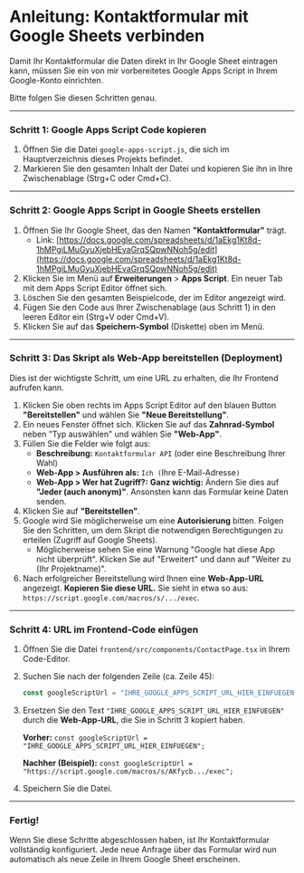 # Anleitung: Kontaktformular mit Google Sheets verbinden

Damit Ihr Kontaktformular die Daten direkt in Ihr Google Sheet eintragen kann, müssen Sie ein von mir vorbereitetes Google Apps Script in Ihrem Google-Konto einrichten.

Bitte folgen Sie diesen Schritten genau.

---

### Schritt 1: Google Apps Script Code kopieren

1.  Öffnen Sie die Datei `google-apps-script.js`, die sich im Hauptverzeichnis dieses Projekts befindet.
2.  Markieren Sie den gesamten Inhalt der Datei und kopieren Sie ihn in Ihre Zwischenablage (Strg+C oder Cmd+C).

---

### Schritt 2: Google Apps Script in Google Sheets erstellen

1.  Öffnen Sie Ihr Google Sheet, das den Namen **"Kontaktformular"** trägt.
    *   Link: [https://docs.google.com/spreadsheets/d/1aEkg1Kt8d-1hMPgiLMuGyuXjebHEvaGrqSQpwNNoh5g/edit](https://docs.google.com/spreadsheets/d/1aEkg1Kt8d-1hMPgiLMuGyuXjebHEvaGrqSQpwNNoh5g/edit)
2.  Klicken Sie im Menü auf **Erweiterungen** > **Apps Script**. Ein neuer Tab mit dem Apps Script Editor öffnet sich.
3.  Löschen Sie den gesamten Beispielcode, der im Editor angezeigt wird.
4.  Fügen Sie den Code aus Ihrer Zwischenablage (aus Schritt 1) in den leeren Editor ein (Strg+V oder Cmd+V).
5.  Klicken Sie auf das **Speichern-Symbol** (Diskette) oben im Menü.

---

### Schritt 3: Das Skript als Web-App bereitstellen (Deployment)

Dies ist der wichtigste Schritt, um eine URL zu erhalten, die Ihr Frontend aufrufen kann.

1.  Klicken Sie oben rechts im Apps Script Editor auf den blauen Button **"Bereitstellen"** und wählen Sie **"Neue Bereitstellung"**.
2.  Ein neues Fenster öffnet sich. Klicken Sie auf das **Zahnrad-Symbol** neben "Typ auswählen" und wählen Sie **"Web-App"**.
3.  Füllen Sie die Felder wie folgt aus:
    *   **Beschreibung:** `Kontaktformular API` (oder eine Beschreibung Ihrer Wahl)
    *   **Web-App > Ausführen als:** `Ich (`Ihre E-Mail-Adresse`)`
    *   **Web-App > Wer hat Zugriff?:** **Ganz wichtig:** Ändern Sie dies auf **"Jeder (auch anonym)"**. Ansonsten kann das Formular keine Daten senden.
4.  Klicken Sie auf **"Bereitstellen"**.
5.  Google wird Sie möglicherweise um eine **Autorisierung** bitten. Folgen Sie den Schritten, um dem Skript die notwendigen Berechtigungen zu erteilen (Zugriff auf Google Sheets).
    *   Möglicherweise sehen Sie eine Warnung "Google hat diese App nicht überprüft". Klicken Sie auf "Erweitert" und dann auf "Weiter zu (Ihr Projektname)".
6.  Nach erfolgreicher Bereitstellung wird Ihnen eine **Web-App-URL** angezeigt. **Kopieren Sie diese URL.** Sie sieht in etwa so aus: `https://script.google.com/macros/s/.../exec`.

---

### Schritt 4: URL im Frontend-Code einfügen

1.  Öffnen Sie die Datei `frontend/src/components/ContactPage.tsx` in Ihrem Code-Editor.
2.  Suchen Sie nach der folgenden Zeile (ca. Zeile 45):
    ```typescript
    const googleScriptUrl = "IHRE_GOOGLE_APPS_SCRIPT_URL_HIER_EINFUEGEN";
    ```
3.  Ersetzen Sie den Text `"IHRE_GOOGLE_APPS_SCRIPT_URL_HIER_EINFUEGEN"` durch die **Web-App-URL**, die Sie in Schritt 3 kopiert haben.

    **Vorher:**
    `const googleScriptUrl = "IHRE_GOOGLE_APPS_SCRIPT_URL_HIER_EINFUEGEN";`

    **Nachher (Beispiel):**
    `const googleScriptUrl = "https://script.google.com/macros/s/AKfycb.../exec";`

4.  Speichern Sie die Datei.

---

### Fertig!

Wenn Sie diese Schritte abgeschlossen haben, ist Ihr Kontaktformular vollständig konfiguriert. Jede neue Anfrage über das Formular wird nun automatisch als neue Zeile in Ihrem Google Sheet erscheinen.
